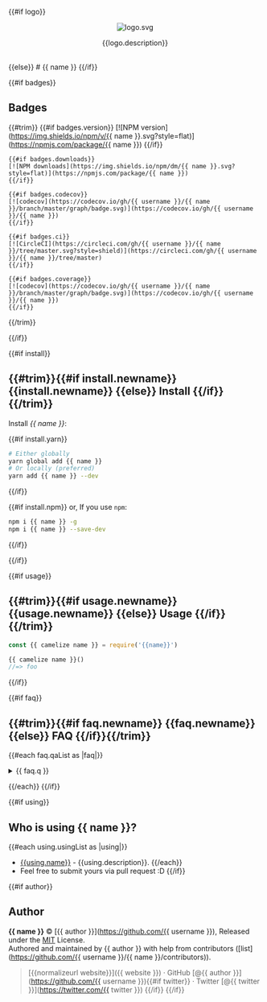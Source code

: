 {{#if logo}}
<p align="center">
  <img alt="logo.svg" width="{{logo.width}}" src="{{logo.url}}">
</p>

<p align="center">
  {{logo.description}}
</p>

<br/>
{{else}}
# {{ name }}
{{/if}}

{{#if badges}}
## Badges
  {{#trim}}
    {{#if badges.version}}
    [![NPM version](https://img.shields.io/npm/v/{{ name }}.svg?style=flat)](https://npmjs.com/package/{{ name }}) 
    {{/if}}
    
    {{#if badges.downloads}}
    [![NPM downloads](https://img.shields.io/npm/dm/{{ name }}.svg?style=flat)](https://npmjs.com/package/{{ name }}) 
    {{/if}}
    
    {{#if badges.codecov}}
    [![codecov](https://codecov.io/gh/{{ username }}/{{ name }}/branch/master/graph/badge.svg)](https://codecov.io/gh/{{ username }}/{{ name }})
    {{/if}}
    
    {{#if badges.ci}}
    [![CircleCI](https://circleci.com/gh/{{ username }}/{{ name }}/tree/master.svg?style=shield)](https://circleci.com/gh/{{ username }}/{{ name }}/tree/master) 
    {{/if}}
    
    {{#if badges.coverage}}
    [![codecov](https://codecov.io/gh/{{ username }}/{{ name }}/branch/master/graph/badge.svg)](https://codecov.io/gh/{{ username }}/{{ name }})
    {{/if}}
  {{/trim}}
  
{{/if}}


{{#if install}}

## {{#trim}}{{#if install.newname}} {{install.newname}} {{else}} Install {{/if}}{{/trim}}

Install _{{ name }}_:

{{#if install.yarn}}
```bash
# Either globally
yarn global add {{ name }}
# Or locally (preferred)
yarn add {{ name }} --dev
```
{{/if}}

{{#if install.npm}}
or, If you use `npm`:
```bash
npm i {{ name }} -g
npm i {{ name }} --save-dev
```
{{/if}}

{{/if}}


{{#if usage}}
## {{#trim}}{{#if usage.newname}} {{usage.newname}} {{else}} Usage {{/if}}{{/trim}}

```js
const {{ camelize name }} = require('{{name}}')

{{ camelize name }}()
//=> foo
```
{{/if}}


{{#if faq}}
## {{#trim}}{{#if faq.newname}} {{faq.newname}} {{else}} FAQ {{/if}}{{/trim}}
{{#each faq.qaList as |faq|}}

<details><summary>{{ faq.q }}</summary><br>
{{ faq.a }}
</details>

{{/each}}
{{/if}}


{{#if using}}
## Who is using {{ name }}?
{{#each using.usingList as |using|}}
- [{{using.name}}](https://github.com/{{using.username}}/{{name}}) - {{using.description}}.
{{/each}}
- Feel free to submit yours via pull request :D
{{/if}}


{{#if author}}
## Author

**{{ name }}** © [{{ author }}](https://github.com/{{ username }}), Released under the [MIT](./LICENSE) License.<br>
Authored and maintained by {{ author }} with help from contributors ([list](https://github.com/{{ username }}/{{ name }}/contributors)).

> [{{normalizeurl website}}]({{ website }}) · GitHub [@{{ author }}](https://github.com/{{ username }}){{#if twitter}} · Twitter [@{{ twitter }}](https://twitter.com/{{ twitter }}) {{/if}}
{{/if}}